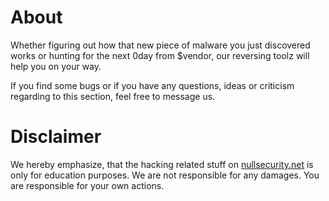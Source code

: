# About
Whether figuring out how that new piece of malware you just discovered works or
hunting for the next 0day from $vendor, our reversing toolz will help you on
your way.

If you find some bugs or if you have any questions, ideas or criticism regarding
to this section, feel free to message us.

# Disclaimer
We hereby emphasize, that the hacking related stuff on
[nullsecurity.net](http://nullsecurity.net) is only for education purposes.
We are not responsible for any damages. You are responsible for your own
actions.
